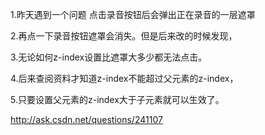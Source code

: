 

1.昨天遇到一个问题 点击录音按钮后会弹出正在录音的一层遮罩

2.再点一下录音按钮遮罩会消失。但是后来改的时候发现，

3.无论如何z-index设置比遮罩大多少都无法点击。

4.后来查阅资料才知道z-index不能超过父元素的z-index，

5.只要设置父元素的z-index大于子元素就可以生效了。


http://ask.csdn.net/questions/241107
